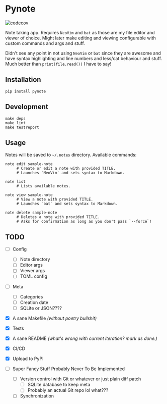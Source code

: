 # Pynote

[![codecov](https://codecov.io/gh/Euromance/pynote/branch/master/graph/badge.svg?token=aRfAPtBzsP)](https://codecov.io/gh/Euromance/pynote)

Note taking app.
Requires `NeoVim` and `bat` as those are my file editor and viewer of choice.
Might later make editing and viewing configurable with custom commands and args and stuff.

Didn't see any point in not using `NeoVim` or `bat` since they are awesome
and have syntax highlighting and line numbers and less/cat behaviour and stuff.
Much better than `print(file.read())` I have to say!

## Installation

```
pip install pynote
```

## Development

```
make deps
make lint
make testreport
```

## Usage

Notes will be saved to `~/.notes` directory. Available commands:

```
note edit sample-note
     # Create or edit a note with provided TITLE.
     # Launches `NeoVim` and sets syntax to Markdown.

note list
     # Lists available notes.

note view sample-note
     # View a note with provided TITLE.
     # Launches `bat` and sets syntax to Markdown.

note delete sample-note
     # Deletes a note with provided TITLE.
     # Asks for confirmation as long as you don't pass `--force`!
```

## TODO

- [ ] Config
  - [ ] Note directory
  - [ ] Editor args
  - [ ] Viewer args
  - [ ] TOML config

- [ ] Meta
  - [ ] Categories
  - [ ] Creation date
  - [ ] SQLite or JSON????

- [x] A sane Makefile _(without poetry bullshit)_
- [x] Tests
- [x] A sane README _(what's wrong with current iteration? mark as done.)_
- [x] CI/CD
- [x] Upload to PyPI

- [ ] Super Fancy Stuff Probably Never To Be Implemented
  - [ ] Version control with Git or whatever or just plain diff patch
    - [ ] SQLite database to keep meta
    - [ ] Probably an actual Git repo lol what???
  - [ ] Synchronization
